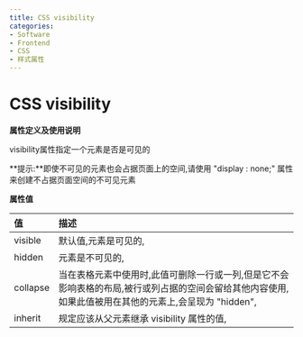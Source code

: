 ```yaml
---
title: CSS visibility
categories:
- Software
- Frontend
- CSS
- 样式属性
---
```

# CSS visibility

**属性定义及使用说明**

visibility属性指定一个元素是否是可见的

**提示:**即使不可见的元素也会占据页面上的空间,请使用 "display : none;" 属性来创建不占据页面空间的不可见元素

**属性值**

| 值       | 描述                                                         |
| :------- | :----------------------------------------------------------- |
| visible  | 默认值,元素是可见的,                                       |
| hidden   | 元素是不可见的,                                             |
| collapse | 当在表格元素中使用时,此值可删除一行或一列,但是它不会影响表格的布局,被行或列占据的空间会留给其他内容使用,如果此值被用在其他的元素上,会呈现为 "hidden", |
| inherit  | 规定应该从父元素继承 visibility 属性的值,                   |